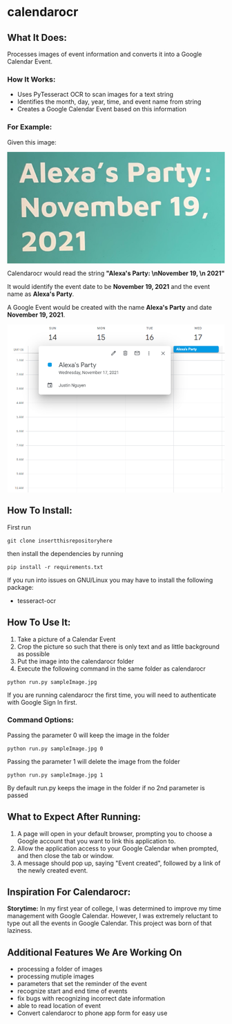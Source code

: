 # calendarocr

## What It Does:
Processes images of event information and converts it into a Google Calendar Event.

### How It Works:
- Uses PyTesseract OCR to scan images for a text string
- Identifies the month, day, year, time, and event name from string
- Creates a Google Calendar Event based on this information

### For Example:
Given this image:

<img src='sampleImage.jpg' title='example image' align ="center" width='750' alt='example image' > 

Calendarocr would read the string **"Alexa's Party: \nNovember 19, \n 2021"**

It would identify the event date to be **November 19, 2021** and the event name as **Alexa's Party**.

A Google Event would be created with the name **Alexa's Party** and date **November 19, 2021**.

<img src='googleCalExample.PNG' title='example image' align ="center" width='750' alt='example image' > 

## How To Install:
First run 

```
git clone insertthisrepositoryhere
```
then install the dependencies by running 
```
pip install -r requirements.txt
```
If you run into issues on GNU/Linux you may have to install the following package: 

- tesseract-ocr

## How To Use It: 
1. Take a picture of a Calendar Event
2. Crop the picture so such that there is only text and as little background as possible
3. Put the image into the calendarocr folder
4. Execute the following command in the same folder as calendarocr

```
python run.py sampleImage.jpg
```
If you are running calendarocr the first time, you will need to authenticate with Google Sign In first.

### Command Options:

Passing the parameter 0 will keep the image in the folder
```
python run.py sampleImage.jpg 0
```

Passing the parameter 1 will delete the image from the folder
```
python run.py sampleImage.jpg 1
```
By default run.py keeps the image in the folder if no 2nd parameter is passed

## What to Expect After Running: 
1. A page will open in your default browser, prompting you to choose a Google account that you want to link this application to.
2. Allow the application access to your Google Calendar when prompted, and then close the tab or window. 
3. A message should pop up, saying "Event created", followed by a link of the newly created event.

## Inspiration For Calendarocr:

**Storytime:**
In my first year of college, I was determined to improve my time management with Google Calendar. However, I was extremely reluctant to type out all the events in Google Calendar. This project was born of that laziness. 

## Additional Features We Are Working On
- processing a folder of images
- processing mutiple images
- parameters that set the reminder of the event
- recognize start and end time of events
- fix bugs with recognizing incorrect date information
- able to read location of event
- Convert calendarocr to phone app form for easy use
